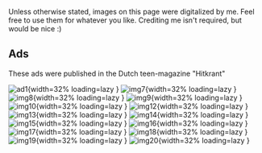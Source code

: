 Unless otherwise stated, images on this page were digitalized by me. Feel free to use them for whatever you like. Crediting me isn't required, but would be nice :)
## Ads
These ads were published in the Dutch teen-magazine "Hitkrant"

![ad1](../assets/images/archive/dracula%20-%20Copy.jpg){width=32% loading=lazy }
![img7](../assets/images/archive/IMG_20231128_0007%20-%20Copy.jpg){width=32% loading=lazy }
![img8](../assets/images/archive/IMG_20231128_0008%20-%20Copy.jpg){width=32% loading=lazy }
![img9](../assets/images/archive/IMG_20231128_0009%20-%20Copy.jpg){width=32% loading=lazy }
![img10](../assets/images/archive/IMG_20231128_0010%20-%20Copy.jpg){width=32% loading=lazy }
![img12](../assets/images/archive/IMG_20231128_0012%20-%20Copy.jpg){width=32% loading=lazy }
![img13](../assets/images/archive/IMG_20231128_0013%20-%20Copy.jpg){width=32% loading=lazy }
![img14](../assets/images/archive/IMG_20231128_0014%20-%20Copy.jpg){width=32% loading=lazy }
![img15](../assets/images/archive/IMG_20231128_0015%20-%20Copy.jpg){width=32% loading=lazy }
![img16](../assets/images/archive/IMG_20231128_0016%20-%20Copy.jpg){width=32% loading=lazy }
![img17](../assets/images/archive/IMG_20231128_0017%20-%20Copy.jpg){width=32% loading=lazy }
![img18](../assets/images/archive/IMG_20231128_0018%20-%20Copy.jpg){width=32% loading=lazy }
![img19](../assets/images/archive/IMG_20231128_0019%20-%20Copy.jpg){width=32% loading=lazy }
![img20](../assets/images/archive/IMG_20231128_0020%20-%20Copy.jpg){width=32% loading=lazy }
